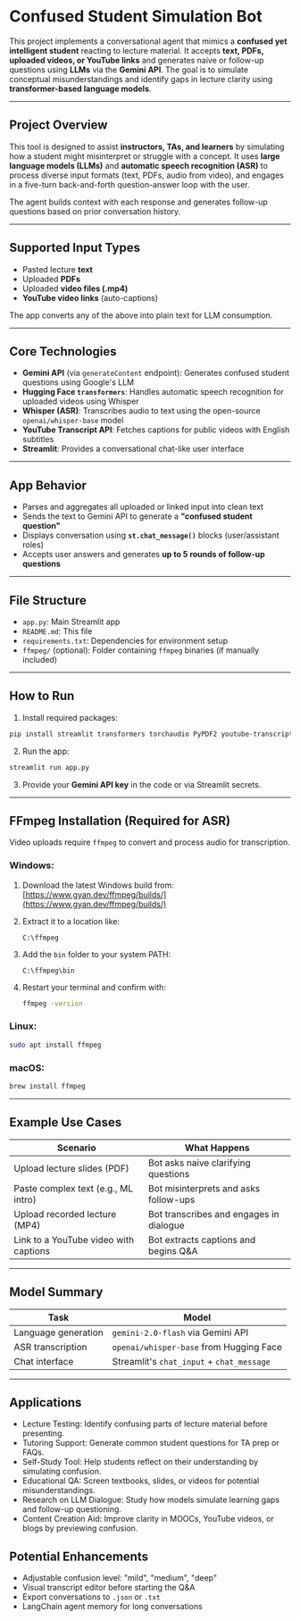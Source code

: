 # Confused Student Simulation Bot

This project implements a conversational agent that mimics a **confused yet intelligent student** reacting to lecture material. It accepts **text, PDFs, uploaded videos, or YouTube links** and generates naive or follow-up questions using **LLMs** via the **Gemini API**. The goal is to simulate conceptual misunderstandings and identify gaps in lecture clarity using **transformer-based language models**.

---

## Project Overview

This tool is designed to assist **instructors, TAs, and learners** by simulating how a student might misinterpret or struggle with a concept. It uses **large language models (LLMs)** and **automatic speech recognition (ASR)** to process diverse input formats (text, PDFs, audio from video), and engages in a five-turn back-and-forth question-answer loop with the user.

The agent builds context with each response and generates follow-up questions based on prior conversation history.

---

## Supported Input Types

* Pasted lecture **text**
* Uploaded **PDFs**
* Uploaded **video files (.mp4)**
* **YouTube video links** (auto-captions)

The app converts any of the above into plain text for LLM consumption.

---

## Core Technologies

* **Gemini API** (via `generateContent` endpoint): Generates confused student questions using Google's LLM
* **Hugging Face `transformers`**: Handles automatic speech recognition for uploaded videos using Whisper
* **Whisper (ASR)**: Transcribes audio to text using the open-source `openai/whisper-base` model
* **YouTube Transcript API**: Fetches captions for public videos with English subtitles
* **Streamlit**: Provides a conversational chat-like user interface

---

## App Behavior

* Parses and aggregates all uploaded or linked input into clean text
* Sends the text to Gemini API to generate a **"confused student question"**
* Displays conversation using **`st.chat_message()`** blocks (user/assistant roles)
* Accepts user answers and generates **up to 5 rounds of follow-up questions**

---

## File Structure

* `app.py`: Main Streamlit app
* `README.md`: This file
* `requirements.txt`: Dependencies for environment setup
* `ffmpeg/` (optional): Folder containing `ffmpeg` binaries (if manually included)

---

## How to Run

1. Install required packages:

```bash
pip install streamlit transformers torchaudio PyPDF2 youtube-transcript-api
```

2. Run the app:

```bash
streamlit run app.py
```

3. Provide your **Gemini API key** in the code or via Streamlit secrets.

---

## FFmpeg Installation (Required for ASR)

Video uploads require `ffmpeg` to convert and process audio for transcription.

### Windows:

1. Download the latest Windows build from:
   [https://www.gyan.dev/ffmpeg/builds/](https://www.gyan.dev/ffmpeg/builds/)

2. Extract it to a location like:

   ```
   C:\ffmpeg
   ```

3. Add the `bin` folder to your system PATH:

   ```
   C:\ffmpeg\bin
   ```

4. Restart your terminal and confirm with:

   ```bash
   ffmpeg -version
   ```

### Linux:

```bash
sudo apt install ffmpeg
```

### macOS:

```bash
brew install ffmpeg
```

---

## Example Use Cases

| Scenario                              | What Happens                            |
| ------------------------------------- | --------------------------------------- |
| Upload lecture slides (PDF)           | Bot asks naive clarifying questions     |
| Paste complex text (e.g., ML intro)   | Bot misinterprets and asks follow-ups   |
| Upload recorded lecture (MP4)         | Bot transcribes and engages in dialogue |
| Link to a YouTube video with captions | Bot extracts captions and begins Q\&A   |

---

## Model Summary

| Task                | Model                                     |
| ------------------- | ----------------------------------------- |
| Language generation | `gemini-2.0-flash` via Gemini API         |
| ASR transcription   | `openai/whisper-base` from Hugging Face   |
| Chat interface      | Streamlit's `chat_input` + `chat_message` |

---

## Applications
* Lecture Testing: Identify confusing parts of lecture material before presenting.
* Tutoring Support: Generate common student questions for TA prep or FAQs.
* Self-Study Tool: Help students reflect on their understanding by simulating confusion.
* Educational QA: Screen textbooks, slides, or videos for potential misunderstandings.
* Research on LLM Dialogue: Study how models simulate learning gaps and follow-up questioning.
* Content Creation Aid: Improve clarity in MOOCs, YouTube videos, or blogs by previewing confusion.

## Potential Enhancements

* Adjustable confusion level: "mild", "medium", "deep"
* Visual transcript editor before starting the Q\&A
* Export conversations to `.json` or `.txt`
* LangChain agent memory for long conversations

